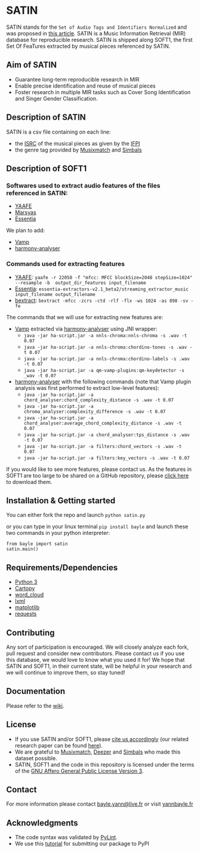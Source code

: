# SATIN

SATIN stands for the `Set of Audio Tags and Identifiers Normalized` and was proposed in [this article](https://www.researchgate.net/project/Toward-better-playlists-from-bigger-musical-databases-use-case-in-singing-voice-detection-at-track-scale).
SATIN is a Music Information Retrieval (MIR) database for reproducible research.
SATIN is shipped along SOFT1, the first Set Of FeaTures extracted by musical pieces referenced by SATIN.

## Aim of SATIN

- Guarantee long-term reproducible research in MIR
- Enable precise identification and reuse of musical pieces
- Foster research in multiple MIR tasks such as Cover Song Identification and Singer Gender Classification.

## Description of SATIN

SATIN is a csv file containing on each line:
- the [ISRC](http://isrc.ifpi.org/en) of the musical pieces as given by the [IFPI](http://www.ifpi.org/)
- the genre tag provided by [Musixmatch](https://www.musixmatch.com/fr) and [Simbals](http://www.simbals.com)

## Description of SOFT1

### Softwares used to extract audio features of the files referenced in SATIN:

- [YAAFE](https://github.com/Yaafe/Yaafe)
- [Marsyas](http://marsyas.info/)
- [Essentia](https://github.com/MTG/essentia/)

We plan to add:
- [Vamp](http://www.vamp-plugins.org)
- [harmony-analyser](http://www.harmony-analyser.org)

### Commands used for extracting features
- [YAAFE](https://github.com/Yaafe/Yaafe): `yaafe -r 22050 -f "mfcc: MFCC blockSize=2048 stepSize=1024" --resample -b  output_dir_features input_filename`
- [Essentia](https://github.com/MTG/essentia/): `essentia-extractors-v2.1_beta2/streaming_extractor_music input_filename output_filename`
- [bextract](http://marsyas.info/doc/manual/marsyas-user/bextract.html#bextract): `bextract -mfcc -zcrs -ctd -rlf -flx -ws 1024 -as 898 -sv -fe`

The commands that we will use for extracting new features are:
- [Vamp](http://www.vamp-plugins.org) extracted via [harmony-analyser](http://www.harmony-analyser.org) using JNI wrapper:
    - `java -jar ha-script.jar -a nnls-chroma:nnls-chroma -s .wav -t 0.07`
    - `java -jar ha-script.jar -a nnls-chroma:chordino-tones -s .wav -t 0.07`
    - `java -jar ha-script.jar -a nnls-chroma:chordino-labels -s .wav -t 0.07`
    - `java -jar ha-script.jar -a qm-vamp-plugins:qm-keydetector -s _wav -t 0.07`
- [harmony-analyser](http://www.harmony-analyser.org) with the following commands (note that Vamp plugin analysis was first performed to extract low-level features):
    - `java -jar ha-script.jar -a chord_analyser:chord_complexity_distance -s .wav -t 0.07`
    - `java -jar ha-script.jar -a chroma_analyser:complexity_difference -s .wav -t 0.07`
    - `java -jar ha-script.jar -a chord_analyser:average_chord_complexity_distance -s .wav -t 0.07`
    - `java -jar ha-script.jar -a chord_analyser:tps_distance -s .wav -t 0.07`
    - `java -jar ha-script.jar -a filters:chord_vectors -s .wav -t 0.07`
    - `java -jar ha-script.jar -a filters:key_vectors -s .wav -t 0.07`

If you would like to see more features, please contact us.
As the features in SOFT1 are too large to be shared on a GitHub repository, please [click here](http://yannbayle.fr/english/index.php) to download them.

## Installation & Getting started

You can either fork the repo and launch `python satin.py`

or you can type in your linux terminal `pip install bayle` and launch these two commands in your python interpreter:
```
from bayle import satin
satin.main()
```

## Requirements/Dependencies

- [Python 3](https://www.python.org/download/releases/3.0/)
- [Cartopy](https://github.com/SciTools/cartopy)
- [word_cloud](https://github.com/amueller/word_cloud)
- [lxml](https://pypi.python.org/pypi/lxml/3.7.3)
- [matplotlib](http://matplotlib.org/)
- [requests](https://pypi.python.org/pypi/requests)

## Contributing

Any sort of participation is encouraged.
We will closely analyze each fork, pull request and consider new contributors.
Please contact us if you use this database, we would love to know what you used it for!
We hope that SATIN and SOFT1, in their current state, will be helpful in your research and we will continue to improve them, so stay tuned!

## Documentation

Please refer to the [wiki](https://github.com/ybayle/research/wiki).

## License

- If you use SATIN and/or SOFT1, please [cite us accordingly](https://github.com/ybayle/research/blob/master/bayle/satin/citation.bib) (our related research paper can be found [here](https://www.researchgate.net/project/Toward-better-playlists-from-bigger-musical-databases-use-case-in-singing-voice-detection-at-track-scale)).
- We are grateful to [Musixmatch](https://www.musixmatch.com/fr), [Deezer](http://www.deezer.com) and [Simbals](http://www.simbals.com) who made this dataset possible.
- SATIN, SOFT1 and the code in this repository is licensed under the terms of the [GNU Affero General Public License Version 3](https://github.com/ybayle/research/blob/master/LICENSE.txt).

## Contact

For more information please contact bayle.yann@live.fr or visit [yannbayle.fr](http://yannbayle.fr/english/index.php)

## Acknowledgments

- The code syntax was validated by [PyLint](https://pypi.python.org/pypi/pylint).
- We use this [tutorial](http://peterdowns.com/posts/first-time-with-pypi.html) for submitting our package to PyPI
